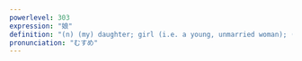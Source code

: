 ```yaml
---
powerlevel: 303
expression: "娘"
definition: "(n) (my) daughter; girl (i.e. a young, unmarried woman); (P)"
pronunciation: "むすめ"
---
```

